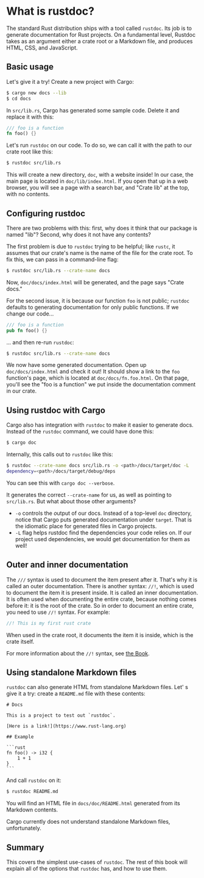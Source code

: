 # What is rustdoc?

The standard Rust distribution ships with a tool called `rustdoc`. Its job is
to generate documentation for Rust projects. On a fundamental level, Rustdoc
takes as an argument either a crate root or a Markdown file, and produces HTML,
CSS, and JavaScript.

## Basic usage

Let's give it a try! Create a new project with Cargo:

```bash
$ cargo new docs --lib
$ cd docs
```

In `src/lib.rs`, Cargo has generated some sample code. Delete
it and replace it with this:

```rust
/// foo is a function
fn foo() {}
```

Let's run `rustdoc` on our code. To do so, we can call it with the path to
our crate root like this:

```bash
$ rustdoc src/lib.rs
```

This will create a new directory, `doc`, with a website inside! In our case,
the main page is located in `doc/lib/index.html`. If you open that up in
a web browser, you will see a page with a search bar, and "Crate lib" at the
top, with no contents.

## Configuring rustdoc

There are two problems with this: first, why does it
think that our package is named "lib"? Second, why does it not have any
contents?

The first problem is due to `rustdoc` trying to be helpful; like `rustc`,
it assumes that our crate's name is the name of the file for the crate
root. To fix this, we can pass in a command-line flag:

```bash
$ rustdoc src/lib.rs --crate-name docs
```

Now, `doc/docs/index.html` will be generated, and the page says "Crate docs."

For the second issue, it is because our function `foo` is not public; `rustdoc`
defaults to generating documentation for only public functions. If we change
our code...

```rust
/// foo is a function
pub fn foo() {}
```

... and then re-run `rustdoc`:

```bash
$ rustdoc src/lib.rs --crate-name docs
```

We now have some generated documentation. Open up `doc/docs/index.html` and
check it out! It should show a link to the `foo` function's page, which
is located at `doc/docs/fn.foo.html`. On that page, you'll see the "foo is
a function" we put inside the documentation comment in our crate.

## Using rustdoc with Cargo

Cargo also has integration with `rustdoc` to make it easier to generate
docs. Instead of the `rustdoc` command, we could have done this:

```bash
$ cargo doc
```

Internally, this calls out to `rustdoc` like this:

```bash
$ rustdoc --crate-name docs src/lib.rs -o <path>/docs/target/doc -L
dependency=<path>/docs/target/debug/deps
```

You can see this with `cargo doc --verbose`.

It generates the correct `--crate-name` for us, as well as pointing to
`src/lib.rs`. But what about those other arguments?
 - `-o` controls the *o*utput of our docs. Instead of a top-level
 `doc` directory, notice that Cargo puts generated documentation under
 `target`. That is the idiomatic place for generated files in Cargo projects.
 - `-L` flag helps rustdoc find the dependencies your code relies on.
 If our project used dependencies, we would get documentation for them as well!

## Outer and inner documentation

The `///` syntax is used to document the item present after it.
That's why it is called an outer documentation.
There is another syntax: `//!`, which is used to document the
item it is present inside. It is called an inner documentation.
It is often used when documenting the entire crate,
because nothing comes before it: it is the root of the crate.
So in order to document an entire crate, you need to use `//!` syntax.
For example:

``` rust
//! This is my first rust crate
```

When used in the crate root, it documents the item it is inside,
which is the crate itself.

For more information about the `//!` syntax, see [the Book].

[the Book]: https://doc.rust-lang.org/book/ch14-02-publishing-to-crates-io.html#commenting-contained-items


## Using standalone Markdown files

`rustdoc` can also generate HTML from standalone Markdown files. Let' s
give it a try: create a `README.md` file with these contents:

````text
# Docs

This is a project to test out `rustdoc`.

[Here is a link!](https://www.rust-lang.org)

## Example

```rust
fn foo() -> i32 {
    1 + 1
}
```
````

And call `rustdoc` on it:

```bash
$ rustdoc README.md
```

You will find an HTML file in `docs/doc/README.html` generated from its
Markdown contents.

Cargo currently does not understand standalone Markdown files, unfortunately.

## Summary

This covers the simplest use-cases of `rustdoc`. The rest of this book will
explain all of the options that `rustdoc` has, and how to use them.

